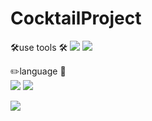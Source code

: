 ﻿# CocktailProject

🛠️use tools 🛠️
<img src="https://img.shields.io/badge/React-61DAFB?style=flat-square&logo=React&logoColor=black"/>
<img src="https://img.shields.io/badge/MariaDB-003545?style=flat-square&logo=MariaDB&logoColor=white"/>

✏️language 📝   
<img src="https://img.shields.io/badge/JavaScript-F7DF1E?style=flat-square&logo=JavaScript&logoColor=white"/>
<img src="https://img.shields.io/badge/Java-007396?style=flat-square&logo=Java&logoColor=white"/>

<img src="https://img.shields.io/badge/Node.js-339933?style=flat-square&logo=Node.js&logoColor=white"/>

